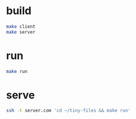 # build

```bash
make client
make server
```

# run
```bash
make run
```

# serve

```bash
ssh -t server.com 'cd ~/tiny-files && make run'
```
